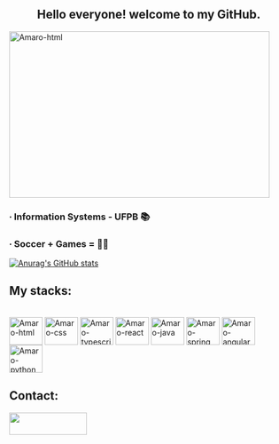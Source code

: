 <h2 align="center">Hello everyone! welcome to my GitHub.</h2>


<img align="center" alt="Amaro-html" height="300" width="470" src="https://images.wallpapersden.com/image/download/sung-jin-woo-digital-solo-leveling_bmdnam6UmZqaraWkpJRmbmdsrWZlbWU.jpg">


### ∙ Information Systems - UFPB 📚
### ∙ Soccer + Games = 🤍🖤


[![Anurag's GitHub stats](https://github-readme-stats.vercel.app/api?username=amaroelias&show_icons=true&theme=algolia)](https://github.com/amaroelias)




## My stacks:

<div style="display: inline_block"><br>
  <img align="center" alt="Amaro-html" height="50" width="60" src="https://cdn.jsdelivr.net/gh/devicons/devicon/icons/html5/html5-original.svg">
  <img align="center" alt="Amaro-css" height="50" width="60" src="https://cdn.jsdelivr.net/gh/devicons/devicon/icons/css3/css3-original.svg">
  <img align="center" alt="Amaro-typescript" height="50" width="60" src="https://cdn.jsdelivr.net/gh/devicons/devicon@latest/icons/typescript/typescript-original.svg">
  <img align="center" alt="Amaro-react" height="50" width="60" src="https://cdn.jsdelivr.net/gh/devicons/devicon@latest/icons/react/react-original.svg">
  <img align="center" alt="Amaro-java" height="50" width="60" src="https://cdn.jsdelivr.net/gh/devicons/devicon/icons/java/java-original.svg">
  <img align="center" alt="Amaro-spring" height="50" width="60" src="https://cdn.jsdelivr.net/gh/devicons/devicon/icons/spring/spring-original-wordmark.svg">
  <img align="center" alt="Amaro-angular" height="50" width="60" src="https://cdn.jsdelivr.net/gh/devicons/devicon@latest/icons/angular/angular-original.svg">
  <img align="center" alt="Amaro-python" height="50" width="60" src="https://cdn.jsdelivr.net/gh/devicons/devicon/icons/python/python-original.svg">
</div>



## Contact:

<div> 
  
  <a href = "mailto:amaro.espirito@dcx.ufpb.br"><img height="40" width="140" src="https://img.shields.io/badge/-Gmail-%23333?style=for-the-badge&logo=gmail&logoColor=white" target="_blank"></a>
  
</div>
